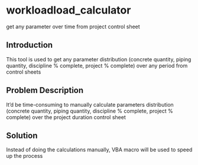 # workloadload_calculator
get any  parameter over time from project control sheet

## Introduction
This tool is used to get any parameter distribution (concrete quantity, piping quantity, discipline % complete, project % complete) over any period from control sheets

## Problem Description
It’d be time-consuming to manually calculate parameters distribution (concrete quantity, piping quantity, discipline % complete, project % complete) over the project duration control sheet

## Solution
Instead of doing the calculations manually, VBA macro will be used to speed up the process
